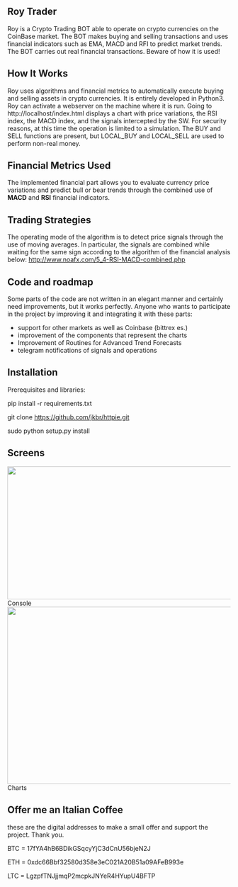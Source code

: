 ## Roy Trader
Roy is a Crypto Trading BOT able to operate on crypto currencies on the CoinBase market. The BOT makes buying and selling transactions and uses financial indicators such as EMA, MACD and RFI to predict market trends.
The BOT carries out real financial transactions. Beware of how it is used!
## How It Works
Roy uses algorithms and financial metrics to automatically execute buying and selling assets in crypto currencies. It is entirely developed in Python3.
Roy can activate a webserver on the machine where it is run. Going to http://localhost/index.html displays a chart with price variations, the RSI index, the MACD index, and the signals intercepted by the SW.
For security reasons, at this time the operation is limited to a simulation. The BUY and SELL functions are present, but LOCAL_BUY and LOCAL_SELL are used to perform non-real money.
## Financial Metrics Used
The implemented financial part allows you to evaluate currency price variations and predict bull or bear trends through the combined use of <b>MACD</b> and <b>RSI</b> financial indicators.
## Trading Strategies
The operating mode of the algorithm is to detect price signals through the use of moving averages. In particular, the signals are combined while waiting for the same sign according to the algorithm of the financial analysis below:
http://www.noafx.com/5_4-RSI-MACD-combined.php
## Code and roadmap
Some parts of the code are not written in an elegant manner and certainly need improvements, but it works perfectly. Anyone who wants to participate in the project by improving it and integrating it with these parts:

- support for other markets as well as Coinbase (bittrex es.)
- improvement of the components that represent the charts
- Improvement of Routines for Advanced Trend Forecasts
- telegram notifications of signals and operations
## Installation
Prerequisites and libraries: 

pip install -r requirements.txt

git clone https://github.com/jkbr/httpie.git

sudo python setup.py install

## Screens
<img align="center" width="600" height="300" src="http://www.marcelloincarbone.it/wp-content/uploads/2017/09/Console1.jpg">
Console 
<img align="center" width="600" height="400" src="http://www.marcelloincarbone.it/wp-content/uploads/2017/09/chart1.jpg">
Charts

## Offer me an Italian Coffee
these are the digital addresses to make a small offer and support the project. Thank you. 

BTC = 17fYA4hB6BDikGSqcyYjC3dCnU56bjeN2J  

ETH = 0xdc66Bbf32580d358e3eC021A20B51a09AFeB993e  

LTC = LgzpfTNJjjmqP2mcpkJNYeR4HYupU4BFTP



